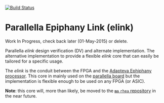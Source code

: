 
[![Build Status](https://travis-ci.org/cfelton/parallella_elink.svg)](https://travis-ci.org/cfelton/parallella_elink)

# Parallella Epiphany Link (elink)
Work In Progress, check back later (01-May-2015) or delete.

Parallella *elink* design verification (DV) and alternate 
implementation.  The alternative implementation to provide
a flexible *elink* core that can easily be tailored for a
specific usage.

The *elink* is the conduit between the FPGA and the 
[Adapteva Ephiphany processor](http://www.adapteva.com/epiphanyiii/).
This core in mainly used on the 
[parallella board](http://www.parallella.org/board/) but
the implementation is flexible enough to be used on any 
FPGA (or ASIC).

**Note**: this core will, more than likely, be moved to 
the [~~`mn`~~ `rhea` repository](http://www.github.com/cfelton/minnesota) in
the near future.
